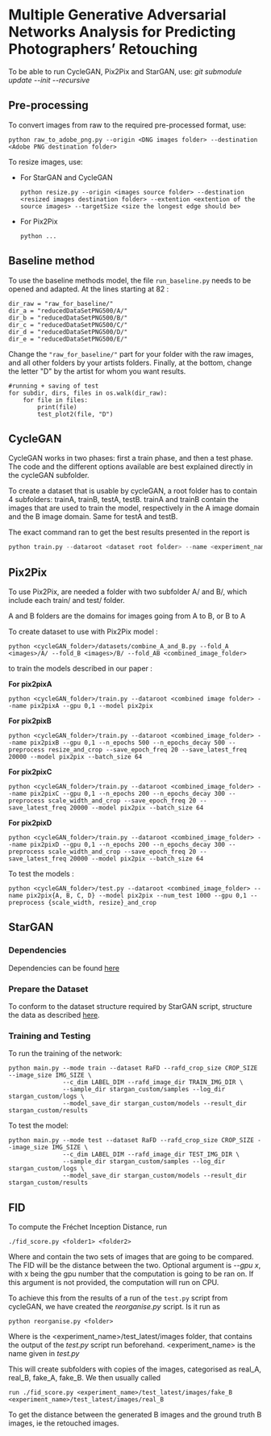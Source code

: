 # Multiple Generative Adversarial Networks Analysis for Predicting Photographers’ Retouching

To be able to run CycleGAN, Pix2Pix and StarGAN, use:
*git submodule update --init --recursive*

## Pre-processing

To convert images from raw to the required pre-processed format, use:
```
python raw_to_adobe_png.py --origin <DNG images folder> --destination <Adobe PNG destination folder>
```

To resize images, use:
* For StarGAN and CycleGAN
	```
	python resize.py --origin <images source folder> --destination <resized images destination folder> --extention <extention of the source images> --targetSize <size the longest edge should be>
	```

* For Pix2Pix
	```
	python ...
	```

## Baseline method
To use the baseline methods model, the file ```run_baseline.py``` needs to be opened and adapted. At the lines starting at 82 :
```
dir_raw = "raw_for_baseline/"
dir_a = "reducedDataSetPNG500/A/"
dir_b = "reducedDataSetPNG500/B/"
dir_c = "reducedDataSetPNG500/C/"
dir_d = "reducedDataSetPNG500/D/"
dir_e = "reducedDataSetPNG500/E/"
```
Change the ```"raw_for_baseline/"``` part for your folder with the raw images, and all other folders by your artists folders.
Finally, at the bottom, change the letter "D" by the artist for whom you want results.
```
#running + saving of test
for subdir, dirs, files in os.walk(dir_raw):
    for file in files:
        print(file)
        test_plot2(file, "D")
```

## CycleGAN
CycleGAN works in two phases: first a train phase, and then a test phase. The code and the different options available are best explained directly in the cycleGAN subfolder. 

To create a dataset that is usable by cycleGAN, a root folder has to contain 4 subfolders: trainA, trainB, testA, testB. trainA and trainB contain the images that are used to train the model, respectively in the A image domain and the B image domain. Same for testA and testB. 

The exact command ran to get the best results presented in the report is 

```python
python train.py --dataroot <dataset root folder> --name <experiment_nam> --model cycle_gan --gpu_ids <0, 1, 2, 3> --verbose --batch_size 4 --num_threads 8 --dataset_mode unaligned --save_epoch_freq 25 --norm instance --preprocess resize_and_crop --load_size 286 --crop_size 256 --gan_mode vanilla
```

## Pix2Pix
To use Pix2Pix, are needed a folder <images> with two subfolder A/ and B/, which include each train/ and test/ folder.

A and B folders are the domains for images going from A to B, or B to A

To create dataset to use with Pix2Pix model :
```
python <cycleGAN_folder>/datasets/combine_A_and_B.py --fold_A <images>/A/ --fold_B <images>/B/ --fold_AB <combined_image_folder>
```

to train the models described in our paper :

**For pix2pixA**
```
python <cycleGAN_folder>/train.py --dataroot <combined image folder> --name pix2pixA --gpu 0,1 --model pix2pix
```
**For pix2pixB**
```
python <cycleGAN_folder>/train.py --dataroot <combined_image_folder> --name pix2pixB --gpu 0,1 --n_epochs 500 --n_epochs_decay 500 --preprocess resize_and_crop --save_epoch_freq 20 --save_latest_freq 20000 --model pix2pix --batch_size 64
```
**For pix2pixC**
```
python <cycleGAN_folder>/train.py --dataroot <combined_image_folder> --name pix2pixC --gpu 0,1 --n_epochs 200 --n_epochs_decay 300 --preprocess scale_width_and_crop --save_epoch_freq 20 --save_latest_freq 20000 --model pix2pix --batch_size 64
```
**For pix2pixD**
```
python <cycleGAN_folder>/train.py --dataroot <combined_image_folder> --name pix2pixD --gpu 0,1 --n_epochs 200 --n_epochs_decay 300 --preprocess scale_width_and_crop --save_epoch_freq 20 --save_latest_freq 20000 --model pix2pix --batch_size 64
```

To test the models :
```
python <cycleGAN_folder>/test.py --dataroot <combined_image_folder> --name pix2pix{A, B, C, D} --model pix2pix --num_test 1000 --gpu 0,1 --preprocess {scale_width, resize}_and_crop
```

## StarGAN

### Dependencies

Dependencies can be found [here](https://github.com/yunjey/StarGAN)

### Prepare the Dataset

To conform to the dataset structure required by StarGAN script, structure the data as described [here](https://github.com/yunjey/StarGAN/blob/master/jpg/RaFD.md ).

### Training and Testing

To run the training of the network:
```
python main.py --mode train --dataset RaFD --rafd_crop_size CROP_SIZE --image_size IMG_SIZE \
               --c_dim LABEL_DIM --rafd_image_dir TRAIN_IMG_DIR \
               --sample_dir stargan_custom/samples --log_dir stargan_custom/logs \
               --model_save_dir stargan_custom/models --result_dir stargan_custom/results
```

To test the model:
```
python main.py --mode test --dataset RaFD --rafd_crop_size CROP_SIZE --image_size IMG_SIZE \
               --c_dim LABEL_DIM --rafd_image_dir TEST_IMG_DIR \
               --sample_dir stargan_custom/samples --log_dir stargan_custom/logs \
               --model_save_dir stargan_custom/models --result_dir stargan_custom/results
```


## FID
To compute the Fréchet Inception Distance, run 
```
./fid_score.py <folder1> <folder2>
```
Where <folder1> and <folder2> contain the two sets of images that are going to be compared. The FID will be the distance between the two. Optional argument is *--gpu x*, with x being the gpu number that the computation is going to be ran on. If this argument is not provided, the computation will run on CPU. 

To achieve this from the results of a run of the ```test.py``` script from cycleGAN, we have created the *reorganise.py* script. Is it run as 
```
python reorganise.py <folder>
```
Where <folder> is the <experiment_name>/test_latest/images folder, that contains the output of the *test.py* script run beforehand. <experiment_name> is the name given in *test.py*

This will create subfolders with copies of the images, categorised as real_A, real_B, fake_A, fake_B. 
We then usually called 
```
run ./fid_score.py <experiment_name>/test_latest/images/fake_B <experiment_name>/test_latest/images/real_B
```
To get the distance between the generated B images and the ground truth B images, ie the retouched images. 
